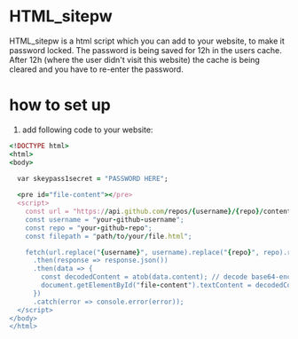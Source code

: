 # HTML_sitepw

HTML_sitepw is a html script which you can add to your website, to make it password locked. The password is being saved for 12h in the users cache. After 12h (where the user didn't visit this website) the cache is being cleared and you have to re-enter the password.


# how to set up
1. add following code to your website: 
```ruby
<!DOCTYPE html>
<html>
<body>

  var skeypass1secret = "PASSWORD HERE";
  
  <pre id="file-content"></pre>
  <script>
    const url = "https://api.github.com/repos/{username}/{repo}/contents/{filepath}";
    const username = "your-github-username";
    const repo = "your-github-repo";
    const filepath = "path/to/your/file.html";

    fetch(url.replace("{username}", username).replace("{repo}", repo).replace("{filepath}", filepath))
      .then(response => response.json())
      .then(data => {
        const decodedContent = atob(data.content); // decode base64-encoded content
        document.getElementById("file-content").textContent = decodedContent;
      })
      .catch(error => console.error(error));
  </script>
</body>
</html>
```
